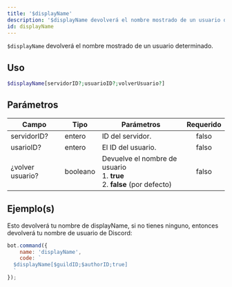 ```yaml
---
title: '$displayName'
description: '$displayName devolverá el nombre mostrado de un usuario dado.'
id: displayName
---
```


`$displayName` devolverá el nombre mostrado de un usuario determinado.

## Uso

```php
$displayName[servidorID?;usuarioID?;volverUsuario?]
```

## Parámetros

| Campo            | Tipo     | Parámetros                                                                                     | Requerido |
| ---------------- | -------- | ---------------------------------------------------------------------------------------------- |:---------:|
| servidorID?      | entero   | ID del servidor.                                                                               |   falso   |
| usarioID?        | entero   | El ID del usuario.                                                                             |   falso   |
| ¿volver usuario? | booleano | Devuelve el nombre de usuario <br /> 1. **true** <br /> 2. **false** (por defecto) |   falso   |

## Ejemplo(s)

Esto devolverá tu nombre de displayName, si no tienes ninguno, entonces devolverá tu nombre de usuario de Discord:

```javascript
bot.command({
    name: 'displayName',
    code: `
  $displayName[$guildID;$authorID;true]
  `
});
```
